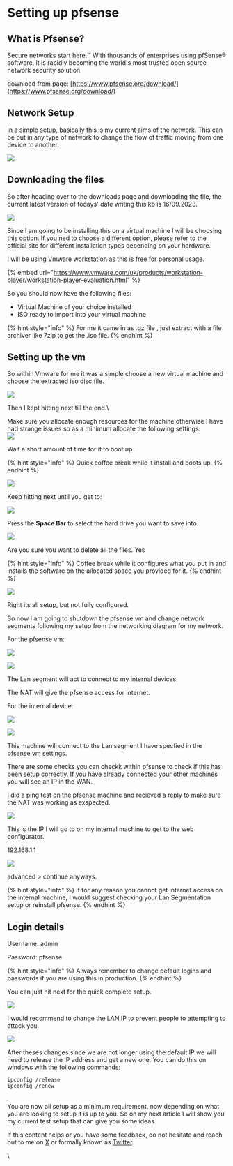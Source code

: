 # Setting up pfsense

## What is Pfsense?

Secure networks start here.™ With thousands of enterprises using pfSense® software, it is rapidly becoming the world's most trusted open source network security solution.

download from page: [https://www.pfsense.org/download/](https://www.pfsense.org/download/)

## Network Setup

In a simple setup, basically this is my current aims of the network. This can be put in any type of network to change the flow of traffic moving from one device to another.

![](<../.gitbook/assets/image (1) (1) (1) (1).png>)

## Downloading the files

So after heading over to the downloads page and downloading the file, the current latest version of todays' date writing this kb is 16/09.2023.

![](<../.gitbook/assets/image (19).png>)

Since I am going to be installing this on a virtual machine I will be choosing this option. If you ned to choose a different option, please refer to the official site for different installation types depending on your hardware.



I will be using Vmware workstation as this is free for personal usage.

{% embed url="https://www.vmware.com/uk/products/workstation-player/workstation-player-evaluation.html" %}

So you should now have the following files:

* Virtual Machine of your choice installed
* ISO ready to import into your virtual machine

{% hint style="info" %}
For me it came in as .gz file , just extract with a file archiver like 7zip to get the .iso file.
{% endhint %}

## Setting up the vm

So within Vmware for me it was a simple choose a new virtual machine and choose the extracted iso disc file.

![](<../.gitbook/assets/image (1) (1) (1) (1) (1).png>)

Then I kept hitting next till the end.\


Make sure you allocate enough resources for the machine otherwise I have had strange issues so as a minimum allocate the following settings:\
![](<../.gitbook/assets/image (2) (1) (1).png>)

Wait a short amount of time for it to boot up.

{% hint style="info" %}
Quick coffee break while it install and boots up.
{% endhint %}

![](<../.gitbook/assets/image (2) (1) (1) (1).png>)

Keep hitting next until you get to:



![](<../.gitbook/assets/image (3) (1).png>)

Press the **Space Bar** to select the hard drive you want to save into.

![](<../.gitbook/assets/image (4) (1).png>)

Are you sure you want to delete all the files. Yes

{% hint style="info" %}
Coffee break while it configures what you put in and installs the software on the allocated space you provided for it.
{% endhint %}

![](<../.gitbook/assets/image (5) (1).png>)

Right its all setup, but not fully configured.

So now I am going to shutdown the pfsense vm and change network segments following my setup from the networking diagram for my network.

For the pfsense vm:

![](<../.gitbook/assets/image (14).png>)

![](<../.gitbook/assets/image (10).png>)

The Lan segment will act to connect to my internal devices.

The NAT will give the pfsense access for internet.

For the internal device:

![](<../.gitbook/assets/image (7).png>)

![](<../.gitbook/assets/image (9).png>)

This machine will connect to the Lan segment I have specfied in the pfsense vm settings.



There are some checks you can checkk within pfsense to check if this has been setup correctly. If you have already connected your other machines you will see an IP in the WAN.

I did a ping test on the pfsense machine and recieved a reply to make sure the NAT was working as exspected.

![](<../.gitbook/assets/image (12).png>)

This is the IP I will go to on my internal machine to get to the web configurator.

192.168.1.1

![](<../.gitbook/assets/image (15).png>)

advanced > continue anyways.

{% hint style="info" %}
if for any reason you cannot get internet access on the internal machine, I would suggest checking your Lan Segmentation setup or reinstall pfsense.
{% endhint %}

## Login details

Username: admin

Password: pfsense

{% hint style="info" %}
Always remember to change default logins and passwords if you are using this in production.
{% endhint %}

You can just hit next for the quick complete setup.

![](<../.gitbook/assets/image (17).png>)

I would recommend to change the LAN IP to prevent people to attempting to attack you.

![](<../.gitbook/assets/image (16).png>)

After theses changes since we are not longer using the default IP we will need to release the IP address and get a new one. You can do this on windows with the following commands:

```
ipconfig /release
ipconfig /renew
```

\
You are now all setup as a minimum requirement, now depending on what you are looking to setup it is up to you. So on my next article I will show you my current test setup that can give you some ideas.

If this content helps or you have some feedback, do not hesitate and reach out to me on [X](https://twitter.com/xSamChau) or formally known as [Twitter](https://twitter.com/xSamChau).

\
